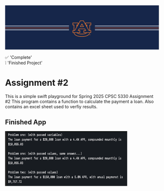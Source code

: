 ![alt text](https://github.com/dsample001/CPSC5330-Assignment-2/blob/main/Docs/banner_au.png?raw=true)


:white_check_mark: 'Complete' <br/>
:grey_exclamation: 'Finished Project'

# Assignment #2

This is a simple swift playground for Spring 2025 CPSC 5330 Assignment #2
This program contains a function to calculate the payment a loan.
Also contains an excel sheet used to verfiy results.

## Finished App

<img src="https://github.com/dsample001/CPSC5330-Assignment-2/blob/main/Docs/Assignment 2 screenshot.png?raw=true" width="400">
